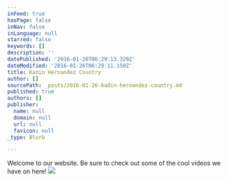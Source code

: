 ```yaml
---
inFeed: true
hasPage: false
inNav: false
inLanguage: null
starred: false
keywords: []
description: ''
datePublished: '2016-01-26T06:29:13.329Z'
dateModified: '2016-01-26T06:29:11.150Z'
title: Kadin Hernandez Country
author: []
sourcePath: _posts/2016-01-26-kadin-hernandez-country.md
published: true
authors: []
publisher:
  name: null
  domain: null
  url: null
  favicon: null
_type: Blurb

---
```

Welcome to our website. Be sure to check out some of the cool videos we have on here!
![](https://the-grid-user-content.s3-us-west-2.amazonaws.com/e688cb82-67d9-45e5-8e8c-8caf2af4ec6e.jpg)